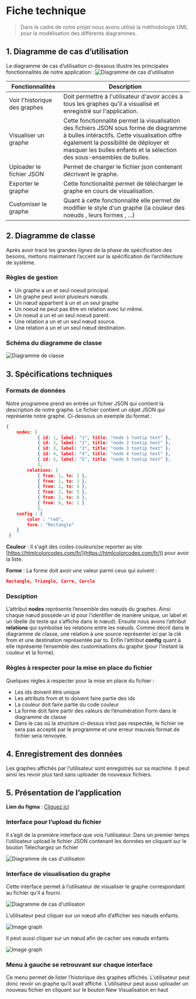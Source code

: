 # Fiche technique
>Dans le cadre de notre projet nous avons utilisé la méthodologie UML pour la modélisation des différents diagrammes.

## 1.	Diagramme de cas d’utilisation
Le diagramme de cas d’utilisation ci-dessous illustre les principales fonctionnalités de notre application :
![Diagramme de cas d'utilisaton](images/fiche-technique-images/use-case-diagram.png)


| Fonctionnalités | Description |
| ------ | ------ |
|  Voir l'historique des graphes     |     Doit permettre à l'utilisateur d'avoir accés à tous les graphes qu'il a visualisé et enregistré sur l'application.  |
|  Visualiser un graphe      |    Cette fonctionnalité permet la visualisation des fichiers JSON sous forme de diagramme à bulles intéractifs. Cette visualisation offre également la possibilité de déployer et masquer les bulles enfants et la sélection des sous-ensembles de bulles.  |
|Uploader le fichier JSON |    Permet de charger le fichier json contenant décrivant le graphe.         |
| Exporter le graphe| Cette fonctionalité permet de télécharger le graphe en cours de visualisation. |
| Customiser le graphe| Quant à cette fonctionnalité elle permet de modifier le style d'un graphe (la couleur des noeuds , leurs formes , ...)|
## 2.	Diagramme de classe
Après avoir tracé les grandes lignes de la phase de spécification des besoins,
mettons maintenant l’accent sur la spécification de l’architecture de système.
### 	**Règles de gestion**
- Un graphe a un et seul noeud principal.
- Un graphe peut avoir plusieurs nœuds.
- Un nœud appartient à un et un seul graphe
- Un noeud ne peut pas être en relation avec lui même.
- Un noeud a un et un seul noeud parent.
- Une relation a un et un seul nœud source.
- Une relation a un et un seul nœud destination.
### 	**Schéma du diagramme de classe**
![Diagramme de classe](images/fiche-technique-images/diagram-class.png)

## 3.	Spécifications techniques
###     **Formats de données**
Notre programme prend en entrée un fichier JSON qui contient la description de notre graphe. Le fichier contient un objet JSON qui représente notre graphe. Ci-dessous un exemple du format :
```json
{
   	nodes: [
     		{ id: 1, label: "1", title: "node 1 tootip text" },
    		{ id: 2, label: "2", title: "node 2 tootip text" },
      		{ id: 3, label: "3", title: "node 3 tootip text" },
      		{ id: 4, label: "4", title: "node 4 tootip text" },
      		{ id: 5, label: "5", title: "node 5 tootip text" },
    		],
    	relations: [
      		{ from: 1, to: 2 },
      		{ from: 1, to: 3 },
      		{ from: 2, to: 4 },
      		{ from: 2, to: 5 },
     		{ from: 2, to: 6 },
      		{ from: 6, to: 1 }
    		],
	config : {
		color : "red",
		form : "Rectangle"
	}
 }

```

**Couleur** : Il s'agit des codes couleurs(se reporter au site [https://htmlcolorcodes.com/fr/](https://htmlcolorcodes.com/fr/)) pour avoir la liste.

**Forme** : La forme doit avoir une valeur parmi ceux qui suivent : 

```json
Rectangle, Triangle, Carre, Cercle
```

### Desciption
L’attribut **nodes** représente l’ensemble des nœuds du graphes. Ainsi chaque nœud possède un id pour l’identifier de manière unique, un label et un libelle (le texte qui s’affiche dans le nœud).
Ensuite nous avons l’attribut **relations** qui symbolise les relations entre les nœuds.
Comme décrit dans le diagramme de classe, une relation à une source représenter ici par la clé from et une destination représentée par to.
Enfin l’attribut **config** quant à elle représente l’ensemble des customisations du graphe (pour l’instant la couleur et la forme).

### Règles à respecter pour la mise en place du fichier
Quelques règles à respecter pour la mise en place du fichier : 
- Les ids doivent être unique
- Les attributs from et to doivent faire partie des ids
- La couleur doit faire partie du code couleur
- La forme doit faire partir des valeurs de l’énumération Form dans le diagramme de classe
- Dans le cas où la structure ci-dessus n’est pas respectée, le fichier ne sera pas accepté par le programme et une erreur mauvais format de fichier sera renvoyée.

## 4.	Enregistrement des données
Les graphes affichés par l’utilisateur sont enregistrés sur sa machine. Il peut ainsi les revoir plus tard sans uploader de nouveaux fichiers. 

## 5.	Présentation de l’application

**Lien du figma** : [Cliquez ici](https://www.figma.com/proto/TZm9EWTal69oINSglbMriN/PDL?type=design&node-id=2-3&t=95DVnzwM0K2uZk8l-0&scaling=scale-down-width&page-id=0%3A1&starting-point-node-id=2%3A3)

###  Interface pour l’upload du fichier
Il s’agit de la première interface que vois l’utilisateur.
Dans un premier temps l’utilisateur upload le fichier JSON contenant les données en cliquant sur le bouton Télechargez un fichier

![Diagramme de cas d'utilisaton](images/fiche-technique-images/upload-card.png)

###  	Interface de visualisation du graphe
Cette interface permet à l’utilisateur de visualiser le graphe correspondant au fichier qu’il a fourni.

![Diagramme de cas d'utilisaton](images/fiche-technique-images/graph.png)

L’utilisateur peut cliquer sur un nœud afin d’afficher ses nœuds enfants.

![Image graph](images/fiche-technique-images/graph-show-nodes.png)

Il peut aussi cliquer sur un nœud afin de cacher ses nœuds enfants

![Image graph](images/fiche-technique-images/graph.png)

###  	Menu à gauche se retrouvant sur chaque interface

Ce menu permet de lister l’historique des graphes affichés. L’utilisateur peut donc revoir un graphe qu’il avait affiché.
L’utilisateur peut aussi uploader un nouveau fichier en cliquant sur le bouton New Visualisation en haut 

